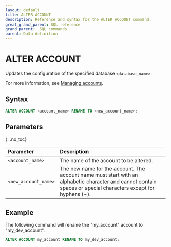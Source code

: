 ```yaml
---
layout: default
title: ALTER ACCOUNT
description: Reference and syntax for the ALTER ACCOUNT command.
great_grand_parent: SQL reference
grand_parent:  SQL commands
parent: Data definition
---
```


# ALTER ACCOUNT

Updates the configuration of the specified database `<database_name>`.

For more information, see [Managing accounts](../../../Guides/managing-your-organization/managing-accounts.md).

## Syntax

```sql
ALTER ACCOUNT <account_name> RENAME TO <new_account_name>;
```

## Parameters 
{: .no_toc} 

| Parameter | Description |
| :--- | :--- |
| `<account_name>` | The name of the account to be altered. |
| `<new_account_name>` | The new name for the account. The account name must start with an alphabetic character and cannot contain spaces or special characters except for hyphens (-). |

## Example

The following command will rename the "my_account" account to "my_dev_account".

```sql
ALTER ACCOUNT my_account RENAME TO my_dev_account;
```
